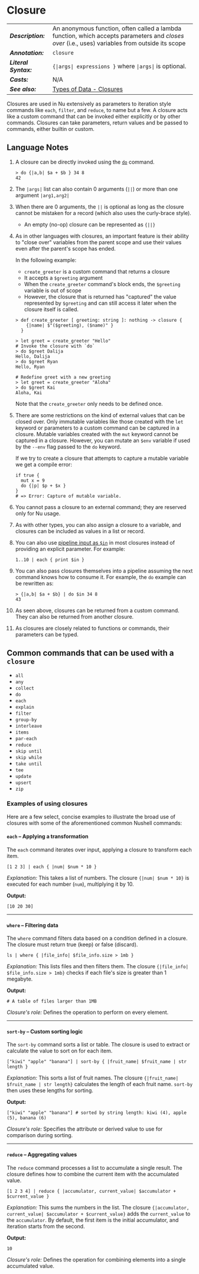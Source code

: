 # Closure

|                       |                                                                                                                                                 |
| --------------------- | ----------------------------------------------------------------------------------------------------------------------------------------------- |
| **_Description:_**    | An anonymous function, often called a lambda function, which accepts parameters and _closes over_ (i.e., uses) variables from outside its scope |
| **_Annotation:_**     | `closure`                                                                                                                                       |
| **_Literal Syntax:_** | `{\|args\| expressions }` where `\|args\|` is optional.                                                                                         |
| **_Casts:_**          | N/A                                                                                                                                             |
| **_See also:_**       | [Types of Data - Closures](/book/types_of_data.md#closures)                                                                                     |

Closures are used in Nu extensively as parameters to iteration style commands like `each`, `filter`, and `reduce`, to name but a few. A closure acts like a custom command that can be invoked either explicitly or by other commands. Closures can take parameters, return values and be passed to commands, either builtin or custom.

## Language Notes

1. A closure can be directly invoked using the [`do`](/commands/docs/do.md) command.

   ```nu
   > do {|a,b| $a + $b } 34 8
   42
   ```

1. The `|args|` list can also contain 0 arguments (`||`) or more than one argument `|arg1,arg2|`
1. When there are 0 arguments, the `||` is optional as long as the closure cannot be mistaken for a record (which also uses the curly-brace style).

   - An empty (no-op) closure can be represented as `{||}`

1. As in other languages with closures, an important feature is their ability to "close over" variables from the parent scope and use their values even after the parent's scope has ended.

   In the following example:

   - `create_greeter` is a custom command that returns a closure
   - It accepts a `$greeting` argument
   - When the `create_greeter` command's block ends, the `$greeting` variable is out of scope
   - However, the closure that is returned has "captured" the value represented by `$greeting` and can still access it later when the closure itself is called.

   ```nu
   > def create_greeter [ greeting: string ]: nothing -> closure {
       {|name| $"($greeting), ($name)" }
     }

   > let greet = create_greeter "Hello"
   # Invoke the closure with `do`
   > do $greet Dalija
   Hello, Dalija
   > do $greet Ryan
   Hello, Ryan

   # Redefine greet with a new greeting
   > let greet = create_greeter "Aloha"
   > do $greet Kai
   Aloha, Kai
   ```

   Note that the `create_greeter` only needs to be defined once.

1. There are some restrictions on the kind of external values that can be closed over. Only immutable variables like those created with the `let` keyword or parameters to a custom command can be captured in a closure. Mutable variables created with the `mut` keyword cannot be captured in a closure. However, you can mutate an `$env` variable if used by the `--env` flag passed to the `do` keyword.

   If we try to create a closure that attempts to capture a mutable variable we get a compile error:

   ```nu
   if true {
     mut x = 9
     do {|p| $p + $x }
   }
   # => Error: Capture of mutable variable.
   ```

1. You cannot pass a closure to an external command; they are reserved only for Nu usage.
1. As with other types, you can also assign a closure to a variable, and closures can be included as values in a list or record.

1. You can also use [pipeline input as `$in`](pipelines.html#pipeline-input-and-the-special-in-variable) in most closures instead of providing an explicit parameter. For example:

   ```nu
   1..10 | each { print $in }
   ```

1. You can also pass closures themselves into a pipeline assuming the next command knows how to consume it. For example, the `do` example can be rewritten as:

   ```nu
   > {|a,b| $a + $b} | do $in 34 8
   43
   ```

1. As seen above, closures can be returned from a custom command. They can also be returned from another closure.

1. As closures are closely related to functions or commands, their parameters can be typed.

## Common commands that can be used with a `closure`

- `all`
- `any`
- `collect`
- `do`
- `each`
- `explain`
- `filter`
- `group-by`
- `interleave`
- `items`
- `par-each`
- `reduce`
- `skip until`
- `skip while`
- `take until`
- `tee`
- `update`
- `upsert`
- `zip`

### Examples of using closures

Here are a few select, concise examples to illustrate the broad use of closures with some of the aforementioned common Nushell commands:

#### `each` – Applying a transformation

The `each` command iterates over input, applying a closure to transform each item.

```nu
[1 2 3] | each { |num| $num * 10 }
```

_Explanation:_ This takes a list of numbers. The closure `{|num| $num * 10}` is executed for each number (`num`), multiplying it by 10.

**Output:**

```nu
[10 20 30]
```

---

#### `where` – Filtering data

The `where` command filters data based on a condition defined in a closure. The closure must return true (keep) or false (discard).

```nu
ls | where { |file_info| $file_info.size > 1mb }
```

_Explanation:_ This lists files and then filters them. The closure `{|file_info| $file_info.size > 1mb}` checks if each file's size is greater than 1 megabyte.

**Output:**

```nu
# A table of files larger than 1MB
```

_Closure's role:_ Defines the operation to perform on every element.

---

#### `sort-by` – Custom sorting logic

The `sort-by` command sorts a list or table. The closure is used to extract or calculate the value to sort on for each item.

```nu
["kiwi" "apple" "banana"] | sort-by { |fruit_name| $fruit_name | str length }
```

_Explanation:_ This sorts a list of fruit names. The closure `{|fruit_name| $fruit_name | str length}` calculates the length of each fruit name. `sort-by` then uses these lengths for sorting.

**Output:**

```nu
["kiwi" "apple" "banana"] # sorted by string length: kiwi (4), apple (5), banana (6)
```

_Closure's role:_ Specifies the attribute or derived value to use for comparison during sorting.

---

#### `reduce` – Aggregating values

The `reduce` command processes a list to accumulate a single result. The closure defines how to combine the current item with the accumulated value.

```nu
[1 2 3 4] | reduce { |accumulator, current_value| $accumulator + $current_value }
```

_Explanation:_ This sums the numbers in the list. The closure `{|accumulator, current_value| $accumulator + $current_value}` adds the `current_value` to the `accumulator`. By default, the first item is the initial accumulator, and iteration starts from the second.

**Output:**

```nu
10
```

_Closure's role:_ Defines the operation for combining elements into a single accumulated value.
